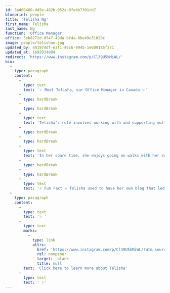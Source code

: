 ```yaml
---
id: 3ad60460-d45e-482b-952a-8fe4b7391cb7
blueprint: people
title: 'Telisha Ng'
first_name: Telisha
last_name: Ng
function: 'Office Manager'
office: 5eb0272d-df47-49da-bf4a-0be49e31029c
image: people/telishan.jpg
updated_by: 481974df-e3f1-46c6-9945-1e609185f271
updated_at: 1692934084
redirect: 'https://www.instagram.com/p/Cl39U5kMiWL/'
bio:
  -
    type: paragraph
    content:
      -
        type: text
        text: '✨ Meet Telisha, our Office Manager in Canada ✨'
      -
        type: hardBreak
      -
        type: hardBreak
      -
        type: text
        text: 'Telisha’s role involves working with and supporting multiple stakeholders across our global business.'
      -
        type: hardBreak
      -
        type: hardBreak
      -
        type: text
        text: 'In her spare time, she enjoys going on walks with her son, thinking about creative ways to make her home cosier with new décor, and adding new items to her Amazon shopping cart! 🛍️'
      -
        type: hardBreak
      -
        type: hardBreak
      -
        type: text
        text: '⭐ Fun Fact ⭐ Telisha used to have her own blog that led her to participate in campaigns for national brands and even gain a freelance writing opportunity for a digital magazine! ✍️'
  -
    type: paragraph
    content:
      -
        type: text
        text: '✨ '
      -
        type: text
        marks:
          -
            type: link
            attrs:
              href: 'https://www.instagram.com/p/Cl39U5kMiWL/?utm_source=ig_web_copy_link&igshid=MzRlODBiNWFlZA=='
              rel: noopener
              target: _blank
              title: null
        text: 'Click here to learn more about Telisha'
      -
        type: text
        text: ' ✨'
---
```


